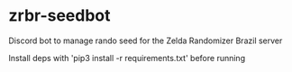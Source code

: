 # zrbr-seedbot
Discord bot to manage rando seed for the Zelda Randomizer Brazil server

Install deps with 'pip3 install -r requirements.txt' before running
